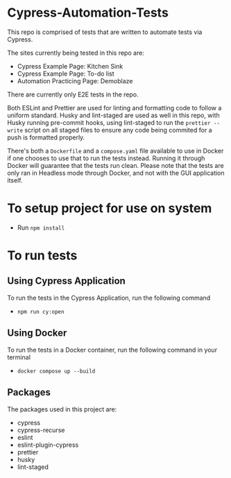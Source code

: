 # Cypress-Automation-Tests

This repo is comprised of tests that are written to automate tests via Cypress.

The sites currently being tested in this repo are:

- Cypress Example Page: Kitchen Sink
- Cypress Example Page: To-do list
- Automation Practicing Page: Demoblaze

There are currently only E2E tests in the repo.

Both ESLint and Prettier are used for linting and formatting code to follow a uniform standard. Husky and lint-staged are used as well in this repo, with Husky running pre-commit hooks, using lint-staged to run the `prettier --write` script on all staged files to ensure any code being commited for a push is formatted properly.

There's both a `Dockerfile` and a `compose.yaml` file available to use in Docker if one chooses to use that to run the tests instead. Running it through Docker will guarantee that the tests run clean. Please note that the tests are only ran in Headless mode through Docker, and not with the GUI application itself.

# To setup project for use on system

- Run `npm install`

# To run tests

## Using Cypress Application

To run the tests in the Cypress Application, run the following command

- `npm run cy:open`

## Using Docker

To run the tests in a Docker container, run the following command in your terminal

- `docker compose up --build`

## Packages

The packages used in this project are:

- cypress
- cypress-recurse
- eslint
- eslint-plugin-cypress
- prettier
- husky
- lint-staged
